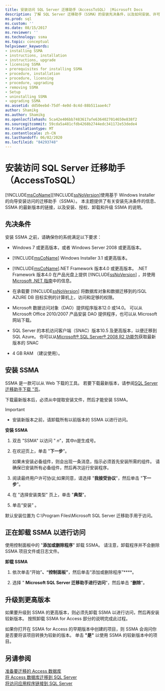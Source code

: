 ```yaml
---
title: 安装访问 SQL Server 迁移助手（AccessToSQL） |Microsoft Docs
description: 了解 SQL Server 迁移助手（SSMA）的安装先决条件，以及如何安装、许可、升级和卸载。
ms.prod: sql
ms.custom: ''
ms.date: 08/15/2017
ms.reviewer: ''
ms.technology: ssma
ms.topic: conceptual
helpviewer_keywords:
- installing SSMA
- instructions, installation
- instructions, upgrade
- licensing SSMA
- prerequisites for installing SSMA
- procedure, installation
- procedure, licensing
- procedure, upgrading
- removing SSMA
- Setup
- uninstalling SSMA
- upgrading SSMA
ms.assetid: dd50eebd-75df-4e0d-8c4d-88b511aae4c7
author: Shamikg
ms.author: Shamikg
ms.openlocfilehash: 5ca42e406bb7483617afe6364027014650e838f2
ms.sourcegitcommit: 59cda5a481cfdb4268b2744edc341172e53dede4
ms.translationtype: MT
ms.contentlocale: zh-CN
ms.lasthandoff: 06/02/2020
ms.locfileid: "84293748"
---
```

# <a name="installing-sql-server-migration-assistant-for-access-accesstosql"></a>安装访问 SQL Server 迁移助手（AccessToSQL）
[!INCLUDE[msCoName](../../includes/msconame_md.md)][!INCLUDE[ssNoVersion](../../includes/ssnoversion-md.md)]使用基于 Windows Installer 的向导安装访问的迁移助手（SSMA）。 本主题提供了有关安装先决条件的信息、SSMA 的最新版本的链接，以及安装、授权、卸载和升级 SSMA 的说明。  
  
## <a name="prerequisites"></a>先决条件  
安装 SSMA 之前，请确保你的系统满足以下要求：  
  
-   Windows 7 或更高版本，或者 Windows Server 2008 或更高版本。  
  
-   [!INCLUDE[msCoName](../../includes/msconame_md.md)] Windows Installer 3.1 或更高版本。  
  
-   [!INCLUDE[msCoName](../../includes/msconame_md.md)].NET Framework 版本4.0 或更高版本。 .NET Framework 版本4.0 在产品光盘上提供 [!INCLUDE[ssNoVersion](../../includes/ssnoversion-md.md)] ，并使用[Microsoft .NET 指南](https://docs.microsoft.com/dotnet/framework/)中的信息。
  
-   在承载要 [!INCLUDE[ssNoVersion](../../includes/ssnoversion-md.md)] 将数据库对象和数据迁移到的/SQL AZURE DB 目标实例的计算机上，访问和足够的权限。  
  
-   Microsoft 数据访问对象（DAO）提供程序版本12.0 或14.0。 可以从 Microsoft Office 2010/2007 产品安装 DAO 提供程序，也可以从 Microsoft 网站下载。  
  
-   SQL Server 的本机访问客户端（SNAC）版本10.5 及更高版本，以便迁移到 SQL Azure。 你可以从[Microsoft® SQL Server® 2008 R2 功能包](https://www.microsoft.com/download/details.aspx?id=44272)获取最新版本的 SNAC  
  
-   4 GB RAM （建议使用）。  
  
## <a name="installing-ssma"></a>安装 SSMA  
SSMA 是一款可以从 Web 下载的工具。 若要下载最新版本，请参阅[SQL Server 迁移助手下载 "页](https://aka.ms/ssmaforaccess)。  
  
下载最新版本后，必须从中提取安装文件，然后才能安装 SSMA。

> [!IMPORTANT]  
> -   安装新版本之前，请卸载所有以前版本的 SSMA 以进行访问。  
  
**安装 SSMA**  
  
1.  双击 "SSMA" 以访问 " *n*"，其中*n*是生成号。  
  
2.  在欢迎页上，单击 "**下一步**"。  
  
    如果未安装必备组件，则会出现一条消息，指示必须首先安装所需的组件。 请确保已安装所有必备组件，然后再次运行安装程序。  
  
3.  阅读最终用户许可协议;如果同意，请选择 "**我接受协议**"，然后单击 "**下一步**"。  
  
4.  在 "选择安装类型" 页上，单击 "**典型**"。  
  
5.  单击“安装”  。  
  
默认安装位置为 C:\Program Files\Microsoft SQL Server 迁移助手用于访问。  
  
## <a name="uninstalling-ssma-for-access"></a>正在卸载 SSMA 以进行访问  
使用控制面板中的 "**添加或删除程序**" 卸载 SSMA。 请注意，卸载程序并不会删除 SSMA 项目文件或日志文件。  
  
**卸载 SSMA**  
  
1.  依次单击“开始”****、“控制面板”****，然后单击“添加或删除程序”****。  
  
2.  选择 " **Microsoft SQL Server 迁移助手进行访问**"，然后单击 "**删除**"。  
  
## <a name="upgrading-to-a-later-version"></a>升级到更高版本  
如果要升级到 SSMA 的更高版本，则必须先卸载 SSMA 以进行访问，然后再安装较新版本。 按照卸载 SSMA for Access 部分的说明完成此过程。  
  
如果你打开在 SSMA for Access 的早期版本中创建的项目，则 SSMA 会询问你是否要将该项目转换为较新的版本。 单击 **"是"** 以使用 SSMA 的较新版本中的项目。  
  
## <a name="see-also"></a>另请参阅  
[准备要迁移的 Access 数据库](preparing-access-databases-for-migration-accesstosql.md)  
[将 Access 数据库迁移到 SQL Server](migrating-access-databases-to-sql-server-azure-sql-db-accesstosql.md)  
[将访问应用程序链接到 SQL Server](linking-access-applications-to-sql-server-azure-sql-db-accesstosql.md)  
  
